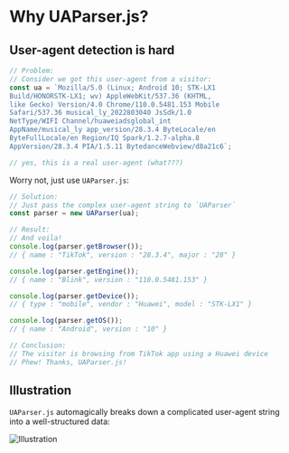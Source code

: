 # Why UAParser.js?

## User-agent detection is hard



```js
// Problem: 
// Consider we got this user-agent from a visitor:
const ua = `Mozilla/5.0 (Linux; Android 10; STK-LX1 
Build/HONORSTK-LX1; wv) AppleWebKit/537.36 (KHTML, 
like Gecko) Version/4.0 Chrome/110.0.5481.153 Mobile 
Safari/537.36 musical_ly_2022803040 JsSdk/1.0 
NetType/WIFI Channel/huaweiadsglobal_int 
AppName/musical_ly app_version/28.3.4 ByteLocale/en 
ByteFullLocale/en Region/IQ Spark/1.2.7-alpha.8 
AppVersion/28.3.4 PIA/1.5.11 BytedanceWebview/d8a21c6`;

// yes, this is a real user-agent (what???)
```

Worry not, just use `UAParser.js`:

```js
// Solution:
// Just pass the complex user-agent string to `UAParser`
const parser = new UAParser(ua);

// Result:
// And voila!
console.log(parser.getBrowser());
// { name : "TikTok", version : "28.3.4", major : "28" }

console.log(parser.getEngine());
// { name : "Blink", version : "110.0.5481.153" }

console.log(parser.getDevice());
// { type : "mobile", vendor : "Huawei", model : "STK-LX1" }

console.log(parser.getOS());
// { name : "Android", version : "10" }

// Conclusion:
// The visitor is browsing from TikTok app using a Huawei device
// Phew! Thanks, UAParser.js!
```

## Illustration

`UAParser.js` automagically breaks down a complicated user-agent string into a well-structured data:

![Illustration](/images/uap-illustrations.png)